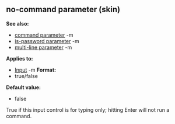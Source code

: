 ## no-command parameter (skin)
**See also:**
*   [command parameter](/ref/%7Bskin%7D/param/command.md) -m
*   [is-password parameter](/ref/%7Bskin%7D/param/is-password.md) -m
*   [multi-line parameter](/ref/%7Bskin%7D/param/multi-line.md) -m
<!-- -->
**Applies to:**
*   [Input](/ref/%7Bskin%7D/control/input.md) -m<!-- -->
**Format:**
*   true/false
<!-- -->
**Default value:**
*   false


True if this input control is for typing only; hitting Enter
will not run a command.
